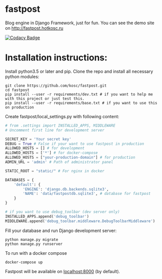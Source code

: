 # fastpost
Blog engine in Django Framework, just for fun. You can see the demo site on http://fastpost.hotkosc.ru

[![Codacy Badge](https://api.codacy.com/project/badge/Grade/fe9b5907856f438f9e9e4de0e114e342)](https://www.codacy.com/app/hotkosc/fastpost?utm_source=github.com&amp;utm_medium=referral&amp;utm_content=kosc/fastpost&amp;utm_campaign=Badge_Grade)

# Installation instructions:
Install python3.5 or later and pip.
Clone the repo and install all necessary python modules:
```shell
git clone https://github.com/kosc/fastpost.git
cd fastpost
pip install --user -r requirements/dev.txt # if you want to help me with this project or just test this.
pip install --user -r requirements/base.txt # if you want to use this on production
```
Create fastpost/local\_settings.py with following content:
```python
# from .settings import INSTALLED_APPS, MIDDLEWARE
# Uncomment first line for development server

SECRET_KEY = 'Your secret key'
DEBUG = True # False if your want to use fastpost in production
ALLOWED_HOSTS = [] # for development
ALLOWED_HOSTS = ['*'] # for docker-compose
ALLOWED_HOSTS = ["your-production-domain"] # for production
ADMIN_URL = 'admin' # Path of administrator panel

STATIC_ROOT = "static/" # For nginx in docker

DATABASES = {
    'default': {
        'ENGINE': 'django.db.backends.sqlite3',
        'NAME': 'data/fastpostdb.sqlite3', # database for fastpost
    }
}

# if you want to use debug_toolbar (dev server only)
INSTALLED_APPS.append('debug_toolbar')
MIDDLEWARE.append('debug_toolbar.middleware.DebugToolbarMiddleware')

```
Fill your database and run Django development server:
```shell
python manage.py migrate
python manage.py runserver
```
To run with a docker compose
```
docker-compose up
```

Fastpost will be available on [localhost:8000](http://127.0.0.1:8000) (by default).
